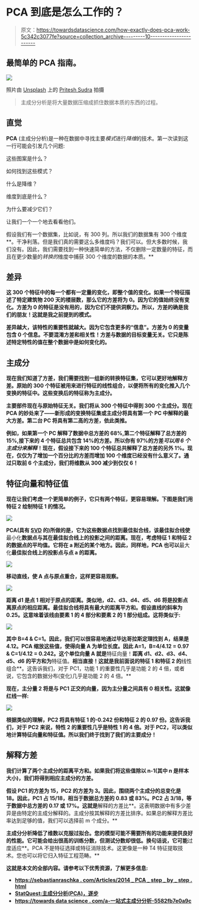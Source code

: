 # PCA 到底是怎么工作的？

> 原文：<https://towardsdatascience.com/how-exactly-does-pca-work-5c342c3077fe?source=collection_archive---------10----------------------->

## 最简单的 PCA 指南。

![](img/16ac9b025db0dabf8cee04f02866ab02.png)

照片由 [Unsplash](https://unsplash.com?utm_source=medium&utm_medium=referral) 上的 [Pritesh Sudra](https://unsplash.com/@pritesh557?utm_source=medium&utm_medium=referral) 拍摄

> 主成分分析是将大量数据压缩成抓住数据本质的东西的过程。

## 直觉

**PCA** (主成分分析)是一种在数据中寻找主要*模式*进行*降维*的技术。第一次读到这一行可能会引发几个问题:

这些图案是什么？

如何找到这些模式？

什么是降维？

维度到底是什么？

为什么要减少它们？

让我们一个一个地去看看他们。

假设我们有一个数据集，比如说，有 300 列。所以我们的数据集有 300 个维度**。干净利落。但是我们真的需要这么多维度吗？我们可以。但大多数时候，我们没有。因此，我们需要找到一种快速简单的方法，不仅删除一定数量的特征，而且在更少数量的*转换的*维度中捕获 300 个维度的数据的本质。**

## **差异**

**这 300 个特征中的每一个都有一定量的变化，即整个值的变化。如果一个特征描述了特定建筑物 200 天的楼层数，那么它的方差将为 0。因为它的值始终没有变化。方差为 0 的特征是没有用的，因为它们不提供洞察力。所以，方差的确是我们的朋友！这就是我之前提到的模式。**

**差异越大，该特性的重要性就越大。因为它包含更多的“信息”。方差为 0 的变量包含 0 个信息。不要混淆方差和相关性！方差与数据的目标变量无关。它只是陈述特定特性的值在整个数据中是如何变化的。**

## **主成分**

**现在我们知道了方差，我们需要找到一组新的转换特征集，它可以更好地解释方差。原始的 300 个特征被用来进行特征的线性组合，以便将所有的变化推入几个变换的特征中。这些变换后的特征称为主成分。**

**主要部件现在与原始特征无关。我们将从 300 个特征中得到 300 个主成分。现在 PCA 的妙处来了——新形成的变换特征集或主成分将具有第一个 PC 中解释的最大方差。第二台 PC 将具有第二高的方差，依此类推。**

**例如，如果第一个 PC 解释了数据中总方差的 68%,第二个特征解释了总方差的 15%,接下来的 4 个特征总共包含 14%的方差。所以你有 97%的方差*可以用 6 个主成分来解释*！现在，假设接下来的 100 个特征总共解释了总方差的另外 1%。现在，仅仅为了增加一个百分比的方差而增加 100 个维度已经没有什么意义了。通过只取前 6 个主成分，我们将维数从 300 减少到仅仅 6！**

## **特征向量和特征值**

**现在让我们考虑一个更简单的例子，它只有两个特征，更容易理解。下图是我们用特征 2 绘制特征 1 的情况。**

**![](img/420f48c88f3c3d0ab1ce4bd0f4e3e4de.png)**

**PCA(具有 [SVD](/svd-8c2f72e264f) 的)所做的是，它为这些数据点找到最佳拟合线，该最佳拟合线使**最小化**数据点与其在最佳拟合线上的投影之间的距离。现在，考虑特征 1 和特征 2 的数据点的平均值。它将在 a 附近的某个地方。因此，同样地，PCA 也可以**最大化**最佳拟合线上的投影点与点 a 的距离。**

**![](img/252b85274436f58a62565211246c4133.png)**

**移动直线，使 A 点与原点重合，这样更容易观察。**

**![](img/992f8a11d3f5ef2fb591c803e5084fdf.png)**

**距离 d1 是点 1 相对于原点的距离。类似地，d2、d3、d4、d5、d6 将是投影点离原点的相应距离。最佳拟合线将具有最大的距离平方和。假设直线的斜率为 0.25。这意味着该线由要素 1 的 4 部分和要素 2 的 1 部分组成。这将类似于:**

**![](img/4b6472be88f34217c48bec15c4c1946e.png)**

**其中 B=4 & C=1。因此，我们可以很容易地通过毕达哥拉斯定理找到 A，结果是 4.12。PCA 缩放这些值，使得向量 A 为单位长度。因此 A=1，B=4/4.12 = 0.97 & C=1/4.12 = 0.242。这个单位向量 A 就是**特征向量！**距离 d1、d2、d3、d4、d5、d6 的平方和为**特征值。**相当直接！这就是我前面说的特征 1 和特征 2 的**线性组合**。这告诉我们，对于 PC1，功能 1 的重要性几乎是功能 2 的 4 倍，或者说，它包含的数据分布(变化)几乎是功能 2 的 4 倍。**

**现在，主分量 2 将是与 PC1 正交的向量，因为主分量之间具有 0 相关性。这就像红线一样:**

**![](img/62301a79fb8aabbcf9e638fe1b62811f.png)**

**根据类似的理解，PC2 将具有特征 1 的-0.242 份和特征 2 的 0.97 份。这告诉我们，对于 PC2 来说，特性 2 的重要性几乎是特性 1 的 4 倍。对于 PC2，可以类似地计算特征向量和特征值。所以我们终于找到了我们的主要成分！**

## **解释方差**

**我们计算了两个主成分的距离平方和。如果我们将这些值除以 n-1(其中 n 是样本大小)，我们将得到相应主成分的方差。**

**假设 PC1 的方差为 15，PC2 的方差为 3。因此，围绕两个主成分的总变化是 18。因此，PC1 占 15/18，相当于数据总方差的 0.83 或 83%。PC2 占 3/18，等于数据中总方差的 0.17 或 17%。这就是**解释的方差比**。这表明数据中有多少差异是由特定的主成分解释的。主成分按其解释的方差比排序。如果总的解释方差比率达到足够的值，我们可以选择前 m 个成分。**

**主成分分析降低了维数以克服过拟合。您的模型可能不需要所有的功能来提供良好的性能。它可能会给出很高的训练分数，但测试分数却很低。换句话说，它可能**过度适应**。PCA 不是特征选择或特征消除技术。这更像是一种 T4 特征提取技术。您也可以将它归入特征工程范畴。**

**这就是本文的全部内容。请参考以下优秀资源，了解更多信息:**

*   **[https://sebastianraschka . com/Articles/2014 _ PCA _ step _ by _ step . html](https://sebastianraschka.com/Articles/2014_pca_step_by_step.html)**
*   **[StatQuest:主成分分析(PCA)，逐步](https://www.youtube.com/watch?v=FgakZw6K1QQ)**
*   **[https://towards data science . com/a-一站式主成分分析-5582fb7e0a9c](/a-one-stop-shop-for-principal-component-analysis-5582fb7e0a9c)**